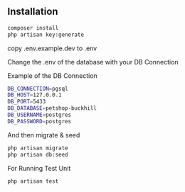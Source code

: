 ## Installation


```bash
composer install
php artisan key:generate
```

copy .env.example.dev to .env

Change the .env of the database with your DB Connection

Example of the DB Connection
```bash
DB_CONNECTION=pgsql
DB_HOST=127.0.0.1
DB_PORT=5433
DB_DATABASE=petshop-buckhill
DB_USERNAME=postgres
DB_PASSWORD=postgres
```

And then migrate & seed

```bash
php artisan migrate
php artisan db:seed
```

For Running Test Unit
```bash
php artisan test
```